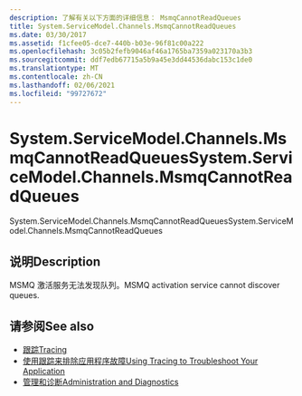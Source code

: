```yaml
---
description: 了解有关以下方面的详细信息： MsmqCannotReadQueues
title: System.ServiceModel.Channels.MsmqCannotReadQueues
ms.date: 03/30/2017
ms.assetid: f1cfee05-dce7-440b-b03e-96f81c00a222
ms.openlocfilehash: 3c05b2fefb9046af46a1765ba7359a023170a3b3
ms.sourcegitcommit: ddf7edb67715a5b9a45e3dd44536dabc153c1de0
ms.translationtype: MT
ms.contentlocale: zh-CN
ms.lasthandoff: 02/06/2021
ms.locfileid: "99727672"
---
```

# <a name="systemservicemodelchannelsmsmqcannotreadqueues"></a><span data-ttu-id="9fd4c-103">System.ServiceModel.Channels.MsmqCannotReadQueues</span><span class="sxs-lookup"><span data-stu-id="9fd4c-103">System.ServiceModel.Channels.MsmqCannotReadQueues</span></span>

<span data-ttu-id="9fd4c-104">System.ServiceModel.Channels.MsmqCannotReadQueues</span><span class="sxs-lookup"><span data-stu-id="9fd4c-104">System.ServiceModel.Channels.MsmqCannotReadQueues</span></span>  
  
## <a name="description"></a><span data-ttu-id="9fd4c-105">说明</span><span class="sxs-lookup"><span data-stu-id="9fd4c-105">Description</span></span>  

 <span data-ttu-id="9fd4c-106">MSMQ 激活服务无法发现队列。</span><span class="sxs-lookup"><span data-stu-id="9fd4c-106">MSMQ activation service cannot discover queues.</span></span>  
  
## <a name="see-also"></a><span data-ttu-id="9fd4c-107">请参阅</span><span class="sxs-lookup"><span data-stu-id="9fd4c-107">See also</span></span>

- [<span data-ttu-id="9fd4c-108">跟踪</span><span class="sxs-lookup"><span data-stu-id="9fd4c-108">Tracing</span></span>](index.md)
- [<span data-ttu-id="9fd4c-109">使用跟踪来排除应用程序故障</span><span class="sxs-lookup"><span data-stu-id="9fd4c-109">Using Tracing to Troubleshoot Your Application</span></span>](using-tracing-to-troubleshoot-your-application.md)
- [<span data-ttu-id="9fd4c-110">管理和诊断</span><span class="sxs-lookup"><span data-stu-id="9fd4c-110">Administration and Diagnostics</span></span>](../index.md)
